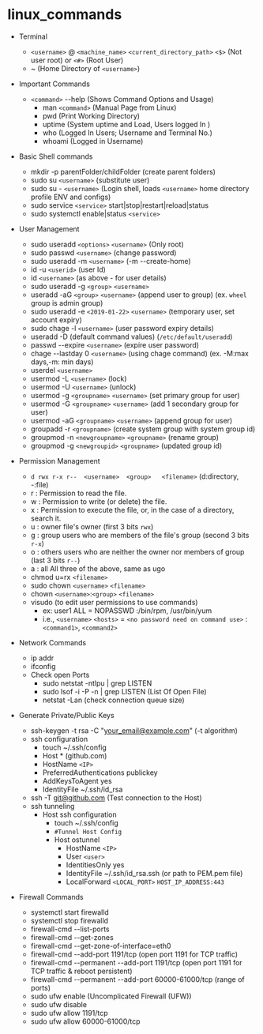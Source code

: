 # linux_commands

* Terminal
  * `<username>` @ `<machine_name>` `<current_directory_path>` `<$>` (Not user root) or `<#>` (Root User)
  * ~ (Home Directory of `<username>`)

* Important Commands
  * `<command>` --help (Shows Command Options and Usage)
    * man `<command>`   (Manual Page from Linux)
    * pwd (Print Working Directory)
    * uptime  (System uptime and Load, Users logged In )
    * who  (Logged In Users; Username and Terminal No.)  
    * whoami (Logged in Username)

* Basic Shell commands
  * mkdir -p parentFolder/childFolder (create parent folders)
  * sudo su `<username>` (substitute user)
  * sudo su - `<username>` (Login shell, loads `<username>` home directory profile ENV and configs)
  * sudo service `<service>` start|stop|restart|reload|status 
  * sudo systemctl enable|status `<service>`

* User Management
  * sudo useradd `<options>` `<username>` (Only root)
  * sudo passwd `<username>` (change password)
  * sudo useradd -m `<username>` (-m --create-home)
  * id -u `<userid>` (user Id)
  * id `<username>` (as above - for user details)
  * sudo useradd -g `<group>` `<username>`
  * useradd -aG `<group>` `<username>` (append user to group) (ex. `wheel` group is admin group)
  * sudo useradd -e `<2019-01-22>` `<username>` (temporary user, set account expiry) 
  * sudo chage -l `<username>` (user password expiry details)
  * useradd -D (default command values) (`/etc/default/useradd`)
  * passwd --expire `<username>` (expire user password)
  * chage --lastday 0 `<username>` (using chage command) (ex. -M:max days,-m: min days)
  * userdel `<username>`
  * usermod -L `<username>` (lock)
  * usermod -U `<username>` (unlock)
  * usermod -g `<groupname>` `<username>` (set primary group for user)
  * usermod -G `<groupname>` `<username>` (add 1 secondary group for user)
  * usermod -aG `<groupname>` `<username>` (append group for user)
  * groupadd -r `<groupname>` (create system group with system group id)
  * groupmod -n `<newgroupname>` `<groupname>` (rename group)
  * groupmod -g `<newgroupid>` `<groupname>` (updated group id)

* Permission Management
  * `d rwx r-x r--  <username>  <group>   <filename>` (d:directory, -:file)
  * r : Permission to read the file.
  * w : Permission to write (or delete) the file.
  * x : Permission to execute the file, or, in the case of a directory, search it.
  * u : owner file's owner (first 3 bits `rwx`)
  * g : group users who are members of the file's group (second 3 bits `r-x`)
  * o : others users who are neither the owner nor members of group (last 3 bits `r--`)
  * a : all All three of the above, same as ugo
  * chmod u=rx `<filename>`
  * sudo chown `<username>` `<filename>`
  * chown `<username>`:`<group>` `<filename>`
  * visudo (to edit user permissions to use commands)
	* ex: user1 ALL = NOPASSWD :/bin/rpm, /usr/bin/yum
	* i.e., `<username>` `<hosts>` = `<no password need on command use>` : `<command1>`, `<command2>`

* Network Commands
  * ip addr
  * ifconfig
  * Check open Ports
    * sudo netstat -ntlpu | grep LISTEN
    * sudo lsof -i -P -n | grep LISTEN (List Of Open File)
    * netstat -Lan (check connection queue size)

* Generate Private/Public Keys
  * ssh-keygen -t rsa -C "your_email@example.com" (-t algorithm)
  * ssh configuration
    * touch ~/.ssh/config
    * Host * (github.com)
    * HostName `<IP>`
    * PreferredAuthentications publickey
    * AddKeysToAgent yes
    * IdentityFile ~/.ssh/id_rsa
  * ssh -T git@github.com (Test connection to the Host)
  * ssh tunneling
    * Host ssh configuration
      * touch ~/.ssh/config
      * `#Tunnel Host Config`
      * Host ostunnel
	     * HostName `<IP>`
	     * User `<user>`
	     * IdentitiesOnly yes
	     * IdentityFile ~/.ssh/id_rsa.ssh (or path to PEM.pem file)
	     * LocalForward `<LOCAL_PORT>` `HOST_IP_ADDRESS:443`

* Firewall Commands
  * systemctl start firewalld
  * systemctl stop firewalld 
  * firewall-cmd --list-ports
  * firewall-cmd --get-zones
  * firewall-cmd --get-zone-of-interface=eth0
  * firewall-cmd --add-port 1191/tcp (open port 1191 for TCP traffic)
  * firewall-cmd --permanent --add-port 1191/tcp (open port 1191 for TCP traffic & reboot persistent)
  * firewall-cmd --permanent --add-port 60000-61000/tcp (range of ports)
  * sudo ufw enable (Uncomplicated Firewall (UFW))
  * sudo ufw disable 
  * sudo ufw allow 1191/tcp
  * sudo ufw allow 60000-61000/tcp


